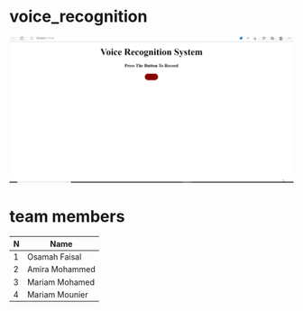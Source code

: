 # voice_recognition

<IMG SRC="gif/Animation.gif">
<br>

# team members 
  
| N             | Name          |
| ------------- | ------------- |
| 1             | Osamah Faisal |
| 2             | Amira Mohammed |
| 3             |  Mariam Mohamed|
| 4             |  Mariam Mounier |
